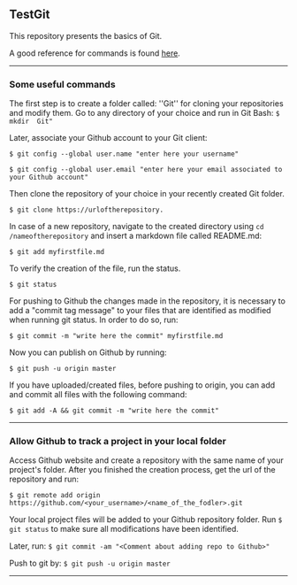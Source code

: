 ## TestGit

This repository presents the basics of Git. 

A good reference for commands is found [here](https://www.youtube.com/watch?v=HVsySz-h9r4). 

-----

### Some useful commands 

The first step is to create a folder called: ''Git'' for cloning your repositories and modify them. Go to any directory of your choice and run in Git Bash: 
`$ mkdir  Git"`

Later, associate your Github account to your Git client: 

`$ git config --global user.name "enter here your username"`

`$ git config --global user.email "enter here your email associated to your Github account"`

Then clone the repository of your choice in your recently created Git folder.

`$ git clone https://urloftherepository.`

In case of a new repository, navigate to the created directory using `cd /nameoftherepository` and insert a markdown file called README.md:

`$ git add myfirstfile.md`

To verify the creation of the file, run the status.

`$ git status`

For pushing to Github the changes made in the repository, it is necessary to add a "commit tag message" to your files that are identified as modified when running git status. In order to do so, run:

`$ git commit -m "write here the commit" myfirstfile.md`

Now you can publish on Github by running:

`$ git push -u origin master`

If you have uploaded/created files, before pushing to origin, you can add and commit all files with the following command:

`$ git add -A && git commit -m "write here the commit"`

-----

### Allow Github to track a project in your local folder

Access Github website and create a repository with the same name of your project's folder. After you finished the creation process, get the url of the repository and run:

`$ git remote add origin https://github.com/<your_username>/<name_of_the_fodler>.git `

Your local project files will be added to your Github repository folder. Run `$ git status` to make sure all modifications have been identified.

Later, run: `$ git commit -am "<Comment about adding repo to Github>"`

Push to git by: `$ git push -u origin master`

-----




